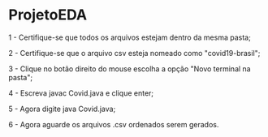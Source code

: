 # ProjetoEDA

1 - Certifique-se que todos os arquivos estejam dentro da mesma pasta;

2 - Certifique-se que o arquivo csv esteja nomeado como "covid19-brasil";

3 - Clique no botão direito do mouse escolha a opção "Novo terminal na pasta";

4 - Escreva javac Covid.java e clique enter;

5 - Agora digite java Covid.java;

6 - Agora aguarde os arquivos .csv ordenados serem gerados.
